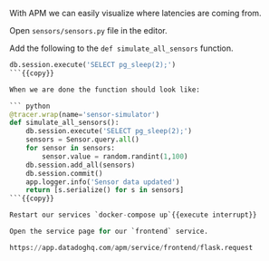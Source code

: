 With APM we can easily visualize where latencies are coming from.

Open `sensors/sensors.py` file in the editor.

Add the following to the `def simulate_all_sensors` function.

```python
db.session.execute('SELECT pg_sleep(2);')
```{{copy}}

When we are done the function should look like:

``` python
@tracer.wrap(name='sensor-simulator')
def simulate_all_sensors():
    db.session.execute('SELECT pg_sleep(2);')
    sensors = Sensor.query.all()
    for sensor in sensors:
        sensor.value = random.randint(1,100)
    db.session.add_all(sensors)
    db.session.commit()
    app.logger.info('Sensor data updated')
    return [s.serialize() for s in sensors]
```{{copy}}

Restart our services `docker-compose up`{{execute interrupt}}

Open the service page for our `frontend` service.

https://app.datadoghq.com/apm/service/frontend/flask.request
